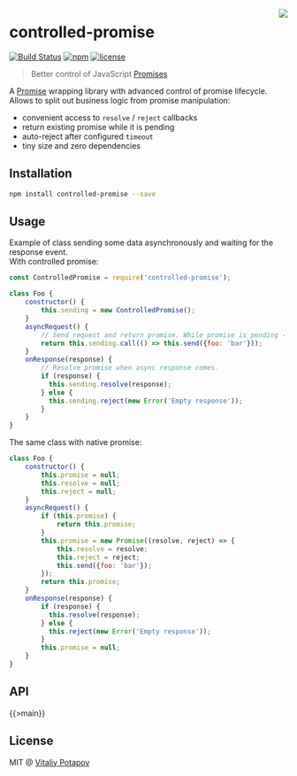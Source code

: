 <img align="right" src="https://user-images.githubusercontent.com/1473072/31122235-ad06e442-a843-11e7-8c7e-c24149b6eeda.png"></img>

# controlled-promise

[![Build Status](https://travis-ci.org/vitalets/controlled-promise.svg?branch=master)](https://travis-ci.org/vitalets/controlled-promise)
[![npm](https://img.shields.io/npm/v/controlled-promise.svg)](https://www.npmjs.com/package/controlled-promise)
[![license](https://img.shields.io/npm/l/controlled-promise.svg)](https://www.npmjs.com/package/controlled-promise)

> Better control of JavaScript [Promises]

A [Promise] wrapping library with advanced control of promise lifecycle. Allows to split out business logic
from promise manipulation:
 
* convenient access to `resolve` / `reject` callbacks
* return existing promise while it is pending
* auto-reject after configured `timeout`
* tiny size and zero dependencies

## Installation
```bash
npm install controlled-promise --save
```

## Usage
Example of class sending some data asynchronously and waiting for the response event.  
With controlled promise:
```js
const ControlledPromise = require('controlled-promise');

class Foo {
    constructor() {
        this.sending = new ControlledPromise();
    }
    asyncRequest() {
        // Send request and return promise. While promise is pending - it will be returned on all subsequent calls.
        return this.sending.call(() => this.send({foo: 'bar'}));
    }
    onResponse(response) {
        // Resolve promise when async response comes.
        if (response) {
          this.sending.resolve(response);
        } else {
          this.sending.reject(new Error('Empty response'));
        }
    }
}
```
The same class with native promise:
```js
class Foo {
    constructor() {
        this.promise = null;
        this.resolve = null;
        this.reject = null;
    }
    asyncRequest() {
        if (this.promise) {
            return this.promise;
        }
        this.promise = new Promise((resolve, reject) => {
            this.resolve = resolve;
            this.reject = reject;
            this.send({foo: 'bar'});
        });
        return this.promise;
    }
    onResponse(response) {
        if (response) {
          this.resolve(response);
        } else {
          this.reject(new Error('Empty response'));
        }
        this.promise = null;
    }
}    
```

## API

{{>main}}

## License
MIT @ [Vitaliy Potapov](https://github.com/vitalets)

[Promise]: https://developer.mozilla.org/en/docs/Web/JavaScript/Reference/Global_Objects/Promise
[Promises]: https://developer.mozilla.org/en/docs/Web/JavaScript/Reference/Global_Objects/Promise

